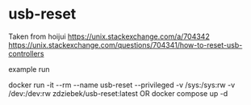 # usb-reset

Taken from hoijui https://unix.stackexchange.com/a/704342
https://unix.stackexchange.com/questions/704341/how-to-reset-usb-controllers

example run 

docker run -it --rm --name usb-reset --privileged -v /sys:/sys:rw -v /dev:/dev:rw zdziebek/usb-reset:latest
OR
docker compose up -d 
